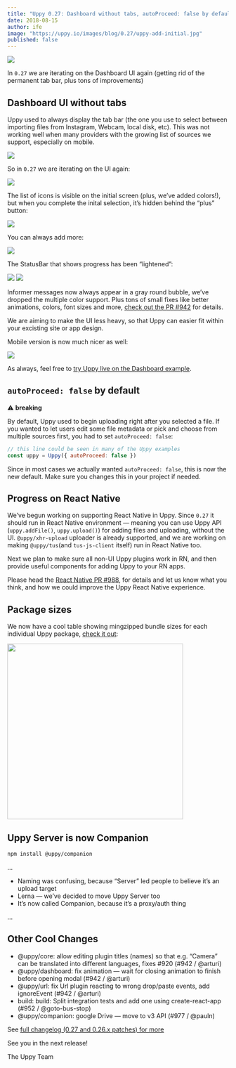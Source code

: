 ```yaml
---
title: "Uppy 0.27: Dashboard without tabs, autoProceed: false by default, work on React Native"
date: 2018-08-15
author: ife
image: "https://uppy.io/images/blog/0.27/uppy-add-initial.jpg"
published: false
---
```


<img src="/images/blog/0.27/uppy-add-initial.jpg">

In `0.27` we are iterating on the Dashboard UI again (getting rid of the permanent tab bar, plus tons of improvements)

<!--more-->

## Dashboard UI without tabs

Uppy used to always display the tab bar (the one you use to select between importing files from Instagram, Webcam, local disk, etc). This was not working well when many providers with the growing list of sources we support, especially on mobile.

<img src="/images/blog/0.27/uppy-with-tabs.jpg">

So in `0.27` we are iterating on the UI again:

<img src="/images/blog/0.27/uppy-add-initial.jpg">

The list of icons is visible on the initial screen (plus, we’ve added colors!), but when you complete the inital selection, it’s hidden behind the “plus” button:

<img src="/images/blog/0.27/uppy-files-selected.jpg">

You can always add more:

<img src="/images/blog/0.27/uppy-add-more.jpg">

The StatusBar that shows progress has been “lightened”:

<img src="/images/blog/0.27/uppy-upload-in-progress.jpg">

<img src="/images/blog/0.27/uppy-upload-complete.jpg">

Informer messages now always appear in a gray round bubble, we’ve dropped the multiple color support. Plus tons of small fixes like better animations, colors, font sizes and more, [check out the PR #942](https://github.com/transloadit/uppy/pull/942) for details.

We are aiming to make the UI less heavy, so that Uppy can easier fit within your excisting site or app design.

Mobile version is now much nicer as well:

<img src="/images/blog/0.27/uppy-mobile.jpg">

As always, feel free to [try Uppy live on the Dashboard example](https://uppy.io/examples/dashboard/).

## `autoProceed: false` by default

⚠️ **breaking**

By default, Uppy used to begin uploading right after you selected a file. If you wanted to let users edit some file metadata or pick and choose from multiple sources first, you had to set `autoProceed: false`:

```js
// this line could be seen in many of the Uppy examples
const uppy = Uppy({ autoProceed: false })
```

Since in most cases we actually wanted `autoProceed: false`, this is now the new default. Make sure you changes this in your project if needed.

## Progress on React Native

We’ve begun working on supporting React Native in Uppy. Since `0.27` it should run in React Native environment — meaning you can use Uppy API (`uppy.addFile()`, `uppy.upload()`) for adding files and uploading, without the UI. `@uppy/xhr-upload` uploader is already supported, and we are working on making `@uppy/tus`(and `tus-js-client` itself) run in React Native too.

Next we plan to make sure all non-UI Uppy plugins work in RN, and then provide useful components for adding Uppy to your RN apps.

Please head the [React Native PR #988](https://github.com/transloadit/uppy/pull/988), for details and let us know what you think, and how we could improve the Uppy React Native experience.

## Package sizes

We now have a cool table showing mingzipped bundle sizes for each individual Uppy package, [check it out](https://uppy.io/docs/stats/#bundle-sizes):

<img width="400" src="/images/blog/0.27/uppy-sizes.png">

## Uppy Server is now Companion

```bash
npm install @uppy/companion
```

...

- Naming was confusing, because “Server” led people to believe it’s an upload target
- Lerna — we’ve decided to move Uppy Server too
- It’s now called Companion, because it’s a proxy/auth thing

...

## Other Cool Changes

- @uppy/core: allow editing plugin titles (names) so that e.g. “Camera” can be translated into different languages, fixes #920 (#942 / @arturi)
- @uppy/dashboard: fix animation — wait for closing animation to finish before opening modal (#942 / @arturi)
- @uppy/url: fix Url plugin reacting to wrong drop/paste events, add ignoreEvent (#942 / @arturi)
- build: build: Split integration tests and add one using create-react-app (#952 / @goto-bus-stop)
- @uppy/companion: google Drive — move to v3 API (#977 / @pauln)

See [full changelog (0.27 and 0.26.x patches) for more](https://github.com/transloadit/uppy/blob/master/CHANGELOG.md#0270)

See you in the next release!

The Uppy Team
